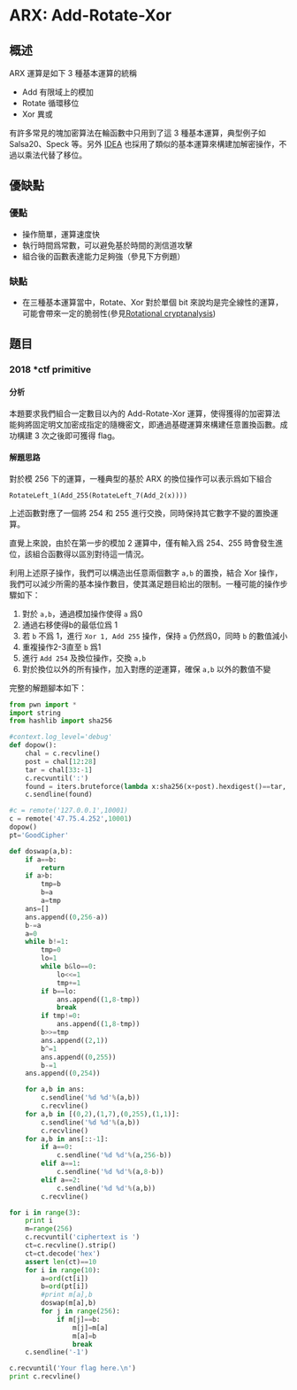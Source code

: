 # ARX: Add-Rotate-Xor

## 概述

ARX 運算是如下 3 種基本運算的統稱
- Add 有限域上的模加
- Rotate 循環移位
- Xor 異或

有許多常見的塊加密算法在輪函數中只用到了這 3 種基本運算，典型例子如 Salsa20、Speck 等。另外 [IDEA](./idea.md) 也採用了類似的基本運算來構建加解密操作，不過以乘法代替了移位。

## 優缺點

### 優點

- 操作簡單，運算速度快
- 執行時間爲常數，可以避免基於時間的測信道攻擊
- 組合後的函數表達能力足夠強（參見下方例題）

### 缺點

- 在三種基本運算當中，Rotate、Xor 對於單個 bit 來說均是完全線性的運算，可能會帶來一定的脆弱性(參見[Rotational cryptanalysis](https://en.wikipedia.org/wiki/Rotational_cryptanalysis))

## 題目

### 2018 *ctf primitive

#### 分析

本題要求我們組合一定數目以內的 Add-Rotate-Xor 運算，使得獲得的加密算法能夠將固定明文加密成指定的隨機密文，即通過基礎運算來構建任意置換函數。成功構建 3 次之後即可獲得 flag。

#### 解題思路

對於模 256 下的運算，一種典型的基於 ARX 的換位操作可以表示爲如下組合
```
RotateLeft_1(Add_255(RotateLeft_7(Add_2(x))))
```

上述函數對應了一個將 254 和 255 進行交換，同時保持其它數字不變的置換運算。

直覺上來說，由於在第一步的模加 2 運算中，僅有輸入爲 254、255 時會發生進位，該組合函數得以區別對待這一情況。

利用上述原子操作，我們可以構造出任意兩個數字 `a,b` 的置換，結合 Xor 操作，我們可以減少所需的基本操作數目，使其滿足題目給出的限制。一種可能的操作步驟如下：

1. 對於 `a,b`，通過模加操作使得 `a` 爲0
2. 通過右移使得b的最低位爲 1
3. 若 `b` 不爲 1，進行 `Xor 1, Add 255` 操作，保持 `a` 仍然爲0，同時 `b` 的數值減小
4. 重複操作2-3直至 `b` 爲1
5. 進行 `Add 254` 及換位操作，交換 `a,b`
6. 對於換位以外的所有操作，加入對應的逆運算，確保 `a,b` 以外的數值不變

完整的解題腳本如下：

```python
from pwn import *
import string
from hashlib import sha256

#context.log_level='debug'
def dopow():
    chal = c.recvline()
    post = chal[12:28]
    tar = chal[33:-1]
    c.recvuntil(':')
    found = iters.bruteforce(lambda x:sha256(x+post).hexdigest()==tar, string.ascii_letters+string.digits, 4)
    c.sendline(found)

#c = remote('127.0.0.1',10001)
c = remote('47.75.4.252',10001)
dopow()
pt='GoodCipher'

def doswap(a,b):
    if a==b:
        return
    if a>b:
        tmp=b
        b=a
        a=tmp
    ans=[]
    ans.append((0,256-a))
    b-=a
    a=0
    while b!=1:
        tmp=0
        lo=1
        while b&lo==0:
            lo<<=1
            tmp+=1
        if b==lo:
            ans.append((1,8-tmp))
            break
        if tmp!=0:
            ans.append((1,8-tmp))
        b>>=tmp
        ans.append((2,1))
        b^=1
        ans.append((0,255))
        b-=1
    ans.append((0,254))

    for a,b in ans:
        c.sendline('%d %d'%(a,b))
        c.recvline()
    for a,b in [(0,2),(1,7),(0,255),(1,1)]:
        c.sendline('%d %d'%(a,b))
        c.recvline()
    for a,b in ans[::-1]:
        if a==0:
            c.sendline('%d %d'%(a,256-b))
        elif a==1:
            c.sendline('%d %d'%(a,8-b))
        elif a==2:
            c.sendline('%d %d'%(a,b))
        c.recvline()

for i in range(3):
    print i
    m=range(256)
    c.recvuntil('ciphertext is ')
    ct=c.recvline().strip()
    ct=ct.decode('hex')
    assert len(ct)==10
    for i in range(10):
        a=ord(ct[i])
        b=ord(pt[i])
        #print m[a],b
        doswap(m[a],b)
        for j in range(256):
            if m[j]==b:
                m[j]=m[a]
                m[a]=b
                break
    c.sendline('-1')

c.recvuntil('Your flag here.\n')
print c.recvline()
```
